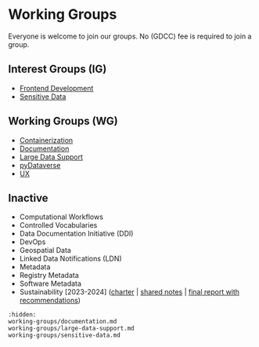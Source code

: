 # Working Groups

Everyone is welcome to join our groups. No (GDCC) fee is required to join a group.

## Interest Groups (IG)
- [Frontend Development](https://ui.gdcc.io)
- [Sensitive Data](working-groups/sensitive-data)

## Working Groups (WG)
- [Containerization](https://ct.gdcc.io)
- [Documentation](working-groups/documentation)
- [Large Data Support](working-groups/large-data-support)
- [pyDataverse](https://py.gdcc.io)
- [UX](https://docs.google.com/document/d/1Y9-8N_7Ssl9EDk7M1KEzu41tu-hc60XWS6aglDG1_X0/edit?usp=sharing)

## Inactive
- Computational Workflows
- Controlled Vocabularies
- Data Documentation Initiative (DDI)
- DevOps
- Geospatial Data
- Linked Data Notifications (LDN)
- Metadata
- Registry Metadata
- Software Metadata
- Sustainability [2023-2024] ([charter](https://docs.google.com/document/d/17zp7hBy4OeprpZ4cL2YwuhpRL9li-7j_OCjYE0MYC1k/edit?usp=sharing) | [shared notes](https://docs.google.com/document/d/1uBCeLOkHuW0BHMdMbAT3zh8gsaPFWHR1NCTVAR7Xh_A/edit?usp=sharing) | [final report with recommendations](https://doi.org/10.5281/zenodo.13981770))

```{toctree}
:hidden:
working-groups/documentation.md
working-groups/large-data-support.md
working-groups/sensitive-data.md
```
